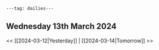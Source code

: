 ```
---tag: dailies---
```

## Wednesday 13th March 2024


<< [[2024-03-12|Yesterday]] | [[2024-03-14|Tomorrow]] >>




